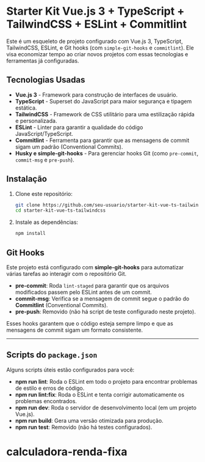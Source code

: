 # Starter Kit Vue.js 3 + TypeScript + TailwindCSS + ESLint + Commitlint

Este é um esqueleto de projeto configurado com Vue.js 3, TypeScript, TailwindCSS, ESLint, e Git hooks (com `simple-git-hooks` e `commitlint`). Ele visa economizar tempo ao criar novos projetos com essas tecnologias e ferramentas já configuradas.

## Tecnologias Usadas

- **Vue.js 3** - Framework para construção de interfaces de usuário.
- **TypeScript** - Superset do JavaScript para maior segurança e tipagem estática.
- **TailwindCSS** - Framework de CSS utilitário para uma estilização rápida e personalizada.
- **ESLint** - Linter para garantir a qualidade do código JavaScript/TypeScript.
- **Commitlint** - Ferramenta para garantir que as mensagens de commit sigam um padrão (Conventional Commits).
- **Husky e simple-git-hooks** - Para gerenciar hooks Git (como `pre-commit`, `commit-msg` e `pre-push`).

## Instalação

1. Clone este repositório:

   ```bash
   git clone https://github.com/seu-usuario/starter-kit-vue-ts-tailwindcss.git
   cd starter-kit-vue-ts-tailwindcss

2. Instale as dependências:
  
    ```bash
    npm install

## Git Hooks

Este projeto está configurado com **simple-git-hooks** para automatizar várias tarefas ao interagir com o repositório Git.

- **pre-commit**: Roda `lint-staged` para garantir que os arquivos modificados passem pelo ESLint antes de um commit.
- **commit-msg**: Verifica se a mensagem de commit segue o padrão do **Commitlint** (Conventional Commits).
- **pre-push**: Removido (não há script de teste configurado neste projeto).

Esses hooks garantem que o código esteja sempre limpo e que as mensagens de commit sigam um formato consistente.

---

## Scripts do `package.json`

Alguns scripts úteis estão configurados para você:

- **npm run lint**: Roda o ESLint em todo o projeto para encontrar problemas de estilo e erros de código.
- **npm run lint:fix**: Roda o ESLint e tenta corrigir automaticamente os problemas encontrados.
- **npm run dev**: Roda o servidor de desenvolvimento local (em um projeto Vue.js).
- **npm run build**: Gera uma versão otimizada para produção.
- **npm run test**: Removido (não há testes configurados).

# calculadora-renda-fixa
